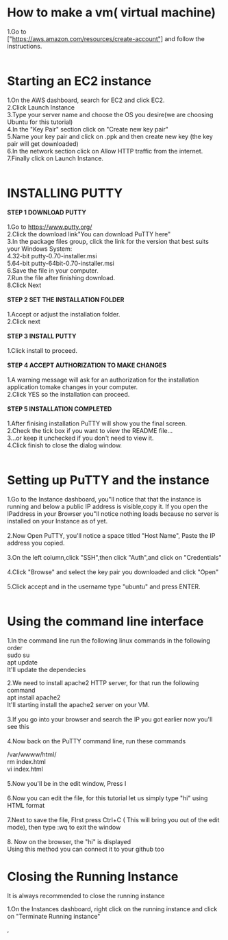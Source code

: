 # How to make a vm( virtual machine)
1.Go to
<br>
["https://aws.amazon.com/resources/create-account"] and follow the instructions.
<br>
<br>
# Starting an EC2 instance
1.On the AWS dashboard, search for EC2 and click EC2.
<BR>
2.Click Launch Instance
<br>
3.Type your server name and choose the OS you desire(we are choosing Ubuntu for this tutorial)
<br>
4.In the "Key Pair" section click on "Create new key pair"
<br>
5.Name your key pair and click on .ppk and then create new key (the key pair will get downloaded)
<br>
6.In the network section click on Allow HTTP traffic from the internet.
<br>
7.Finally click on Launch Instance.
<br>
<br>
# INSTALLING PUTTY
**STEP 1 DOWNLOAD PUTTY** 
<BR>
<BR>
1.Go to https://www.putty.org/
<br>
2.Click the download link"You can download PuTTY here"
<br>
3.In the package files group, click the link for the version that best suits your Windows System:
<br>
4.32-bit putty-0.70-installer.msi
<br>
5.64-bit putty-64bit-0.70-installer.msi
<br>
6.Save the file in your computer.
<br>
7.Run the file after finishing download.
<br>
8.Click Next
<BR>
<BR>
**STEP 2 SET THE INSTALLATION FOLDER**
<BR>
<br>
1.Accept or adjust the installation folder.
<br>
2.Click next
<br>
<br>
**STEP 3 INSTALL PUTTY** 
<BR>
<BR>
1.Click install to proceed.
<br>
<br>
**STEP 4 ACCEPT AUTHORIZATION TO MAKE CHANGES**
<BR>
<BR>
1.A warning message will ask for an authorization for the installation application tomake changes in your computer.
<br>
2.Click YES so the installation can proceed.
<br>
<br>
**STEP 5 INSTALLATION COMPLETED**
<BR>
<BR>
1.After finising installation PuTTY will show you the final screen.
<br>
2.Check the tick box if you want to view the README file...
<br>
3...or keep it unchecked if you don't need to view it.
<br>
4.Click finish to close the dialog window.
<br>
<br>
# Setting up PuTTY and the instance
1.Go to the Instance dashboard, you"ll notice that that the instance is running and below a public IP address is visible,copy it. If you open the IPaddress in your Browser you"ll notice nothing loads because no server is installed on your Instance as of yet.
<br><br>
2.Now Open PuTTY, you'll notice a space titled "Host Name", Paste the IP address you copied.
<br><br>
3.On the left column,click "SSH",then click "Auth",and click on "Credentials"
<br><br>
4.Click "Browse" and select the key pair you downloaded and click "Open"
<br><br>
5.Click accept and in the username type "ubuntu" and press ENTER.
<BR>
<BR>
# Using the command line interface
1.In the command line run the following linux commands in the following order
<br>
 sudo su
 <br>
 apt update
 <br>
 It'll update the dependecies

2.We need to install apache2 HTTP server, for that run the following command
<br>
apt install apache2
<br>
It'll starting install the apache2 server on your VM.
<br>
<br>
3.If you go into your browser and search the IP you got earlier now you'll see this
<br>
<br>
4.Now back on the PuTTY command line, run these commands

/var/wwww/html/
<br>
rm index.html
<br>
vi index.html
<br><br>
5.Now you'll be in the edit window, Press I
<br><br>
6.Now you can edit the file, for this tutorial let us simply type "hi" using HTML format
<br><br>
7.Next to save the file, FIrst press Ctrl+C ( This will bring you out of the edit mode), then type :wq to exit the window
<br><br>
8. Now on the browser, the "hi" is displayed
<br>
Using this method you can connect it to your github too
# Closing the Running Instance
It is always recommended to close the running instance

1.On the Instances dashboard, right click on the running instance and click on "Terminate Running instance"



 
 
















,






















